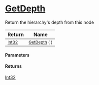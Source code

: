 # [GetDepth](./HierarchyElement-100664122.md)

Return the hierarchy's depth from this node

| Return | Name | 
| --- | --- | 
| <sub>[Int32](https://docs.microsoft.com/en-us/dotnet/api/System.Int32)</sub> | <sub>[GetDepth](./HierarchyElement-100664122.md) (  )</sub> | 


#### Parameters

#### Returns
[Int32](https://docs.microsoft.com/en-us/dotnet/api/System.Int32)<br>
